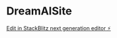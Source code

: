 # DreamAISite

[Edit in StackBlitz next generation editor ⚡️](https://stackblitz.com/~/github.com/stgcom/DreamAISite)
